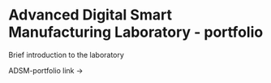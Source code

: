 # Advanced Digital Smart Manufacturing Laboratory - portfolio

Brief introduction to the laboratory

ADSM-portfolio link ->
